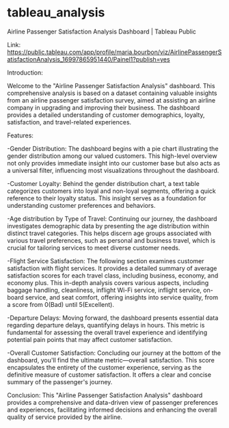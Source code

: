 # tableau_analysis
Airline Passenger Satisfaction Analysis Dashboard | Tableau Public 

Link: https://public.tableau.com/app/profile/maria.bourbon/viz/AirlinePassengerSatisfactionAnalysis_16997865951440/Painel1?publish=yes

Introduction:

Welcome to the "Airline Passenger Satisfaction Analysis" dashboard. This comprehensive analysis is based on a dataset containing valuable insights from an airline passenger satisfaction survey, aimed at assisting an airline company in upgrading and improving their business. The dashboard provides a detailed understanding of customer demographics, loyalty, satisfaction, and travel-related experiences.

Features:

-Gender Distribution:
The dashboard begins with a pie chart illustrating the gender distribution among our valued customers. This high-level overview not only provides immediate insight into our customer base but also acts as a universal filter, influencing most visualizations throughout the dashboard.

-Customer Loyalty:
Behind the gender distribution chart, a text table categorizes customers into loyal and non-loyal segments, offering a quick reference to their loyalty status. This insight serves as a foundation for understanding customer preferences and behaviors.

-Age distribution by Type of Travel:
Continuing our journey, the dashboard investigates demographic data by presenting the age distribution within distinct travel categories. This helps discern age groups associated with various travel preferences, such as personal and business travel, which is crucial for tailoring services to meet diverse customer needs.

-Flight Service Satisfaction:
The following section examines customer satisfaction with flight services. It provides a detailed summary of average satisfaction scores for each travel class, including business, economy, and economy plus. This in-depth analysis covers various aspects, including baggage handling, cleanliness, inflight Wi-Fi service, inflight service, on-board service, and seat comfort, offering insights into service quality, from a score from 0(Bad) until 5(Excellent).

-Departure Delays:
Moving forward, the dashboard presents essential data regarding departure delays, quantifying delays in hours. This metric is fundamental for assessing the overall travel experience and identifying potential pain points that may affect customer satisfaction.

-Overall Customer Satisfaction:
Concluding our journey at the bottom of the dashboard, you'll find the ultimate metric—overall satisfaction. This score encapsulates the entirety of the customer experience, serving as the definitive measure of customer satisfaction. It offers a clear and concise summary of the passenger's journey.

Conclusion:
This "Airline Passenger Satisfaction Analysis" dashboard provides a comprehensive and data-driven view of passenger preferences and experiences, facilitating informed decisions and enhancing the overall quality of service provided by the airline. 




